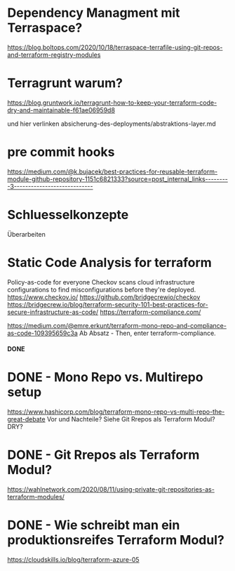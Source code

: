 # Dependency Managment mit Terraspace?
https://blog.boltops.com/2020/10/18/terraspace-terrafile-using-git-repos-and-terraform-registry-modules


# Terragrunt warum?
https://blog.gruntwork.io/terragrunt-how-to-keep-your-terraform-code-dry-and-maintainable-f61ae06959d8

und hier verlinken absicherung-des-deployments/abstraktions-layer.md

# pre commit hooks
https://medium.com/@k.bujacek/best-practices-for-reusable-terraform-module-github-repository-1151c6821333?source=post_internal_links---------3----------------------------


# Schluesselkonzepte
Überarbeiten







# Static Code Analysis for terraform
Policy-as-code for everyone
Checkov scans cloud infrastructure configurations to find misconfigurations before they're deployed.
https://www.checkov.io/
https://github.com/bridgecrewio/checkov
https://bridgecrew.io/blog/terraform-security-101-best-practices-for-secure-infrastructure-as-code/
https://terraform-compliance.com/

https://medium.com/@emre.erkunt/terraform-mono-repo-and-compliance-as-code-109395659c3a
Ab Absatz - Then, enter terraform-compliance.

#### DONE ###

# DONE - Mono Repo vs. Multirepo setup
https://www.hashicorp.com/blog/terraform-mono-repo-vs-multi-repo-the-great-debate
Vor und Nachteile?
Siehe Git Rrepos als Terraform Modul?
DRY?

# DONE -  Git Rrepos als Terraform Modul?
https://wahlnetwork.com/2020/08/11/using-private-git-repositories-as-terraform-modules/

# DONE - Wie schreibt man ein produktionsreifes Terraform Modul?
https://cloudskills.io/blog/terraform-azure-05

